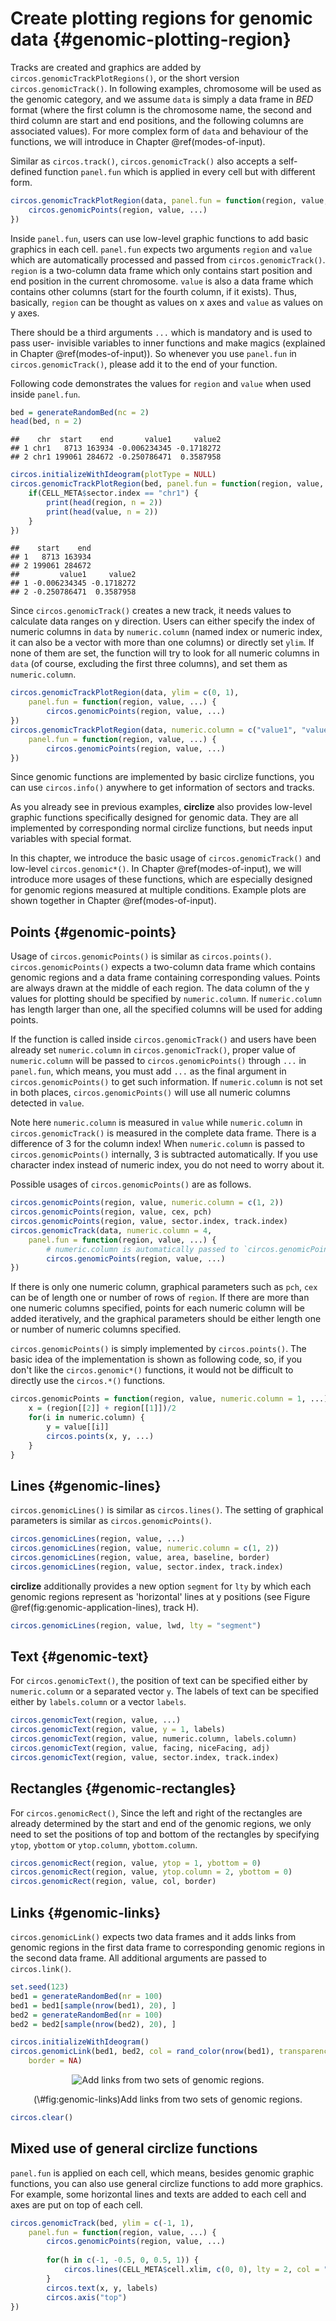 

# Create plotting regions for genomic data {#genomic-plotting-region}

Tracks are created and graphics are added by
`circos.genomicTrackPlotRegions()`, or the short version
`circos.genomicTrack()`. In following examples, chromosome will be used as the
genomic category, and we assume `data` is simply a data frame in _BED_ format
(where the first column is the chromosome name, the second and third column
are start and end positions, and the following columns are associated values).
For more complex form of `data` and behaviour of the functions, we will
introduce in Chapter \@ref(modes-of-input).

Similar as `circos.track()`, `circos.genomicTrack()` also accepts a self-
defined function `panel.fun` which is applied in every cell but with different
form.


```r
circos.genomicTrackPlotRegion(data, panel.fun = function(region, value, ...) {
    circos.genomicPoints(region, value, ...)
})
```

Inside `panel.fun`, users can use low-level graphic functions to add basic
graphics in each cell. `panel.fun` expects two arguments `region` and `value`
which are automatically processed and passed from `circos.genomicTrack()`.
`region` is a two-column data frame which only contains start position and end
position in the current chromosome. `value` is also a data frame which
contains other columns (start for the fourth column, if it exists). Thus, basically,
`region` can be thought as values on x axes and `value` as values on y axes.

There should be a third arguments `...` which is mandatory and is used to pass
user- invisible variables to inner functions and make magics (explained in
Chapter \@ref(modes-of-input)). So whenever you use `panel.fun` in
`circos.genomicTrack()`, please add it to the end of your function.

Following code demonstrates the values for `region` and `value` when used inside `panel.fun`.


```r
bed = generateRandomBed(nc = 2)
head(bed, n = 2)
```

```
##    chr  start    end       value1     value2
## 1 chr1   8713 163934 -0.006234345 -0.1718272
## 2 chr1 199061 284672 -0.250786471  0.3587958
```

```r
circos.initializeWithIdeogram(plotType = NULL)
circos.genomicTrackPlotRegion(bed, panel.fun = function(region, value, ...) {
    if(CELL_META$sector.index == "chr1") {
        print(head(region, n = 2))
        print(head(value, n = 2))
    }
})
```

```
##    start    end
## 1   8713 163934
## 2 199061 284672
##         value1     value2
## 1 -0.006234345 -0.1718272
## 2 -0.250786471  0.3587958
```

Since `circos.genomicTrack()` creates a new track, it needs values to
calculate data ranges on y direction. Users can either specify the index of
numeric columns in `data` by `numeric.column` (named index or numeric index,
it can also be a vector with more than one columns) or directly set `ylim`. If none of
them are set, the function will try to look for all numeric columns in `data`
(of course, excluding the first three columns), and set them as
`numeric.column`.


```r
circos.genomicTrackPlotRegion(data, ylim = c(0, 1),
    panel.fun = function(region, value, ...) {
        circos.genomicPoints(region, value, ...)
})
circos.genomicTrackPlotRegion(data, numeric.column = c("value1", "value2"), 
    panel.fun = function(region, value, ...) {
        circos.genomicPoints(region, value, ...)
})
```

Since genomic functions are implemented by basic circlize functions, you can
use `circos.info()` anywhere to get information of sectors and tracks.

As you already see in previous examples, **circlize** also provides low-level graphic
functions specifically designed for genomic data. They are all implemented by corresponding
normal circlize functions, but needs input variables with special format.

In this chapter, we introduce the basic usage of `circos.genomicTrack()` and
low-level `circos.genomic*()`. In Chapter \@ref(modes-of-input), we will
introduce more usages of these functions, which are especially designed for
genomic regions measured at multiple conditions. Example plots are shown together in
Chapter \@ref(modes-of-input).

## Points {#genomic-points}

Usage of `circos.genomicPoints()` is similar as `circos.points()`.
`circos.genomicPoints()` expects a two-column data frame which contains genomic regions
and a data frame containing corresponding values. Points are always drawn at
the middle of each region. The data column of the y values for plotting should
be specified by `numeric.column`. If `numeric.column` has length larger than
one, all the specified columns will be used for adding points.

If the function is called inside `circos.genomicTrack()` and users have been
already set `numeric.column` in `circos.genomicTrack()`, proper value of
`numeric.column` will be passed to `circos.genomicPoints()` through `...` in
`panel.fun`, which means, you must add `...` as the final argument in
`circos.genomicPoints()` to get such information. If `numeric.column` is not
set in both places, `circos.genomicPoints()` will use all numeric columns
detected in `value`.

Note here `numeric.column` is measured in `value` while `numeric.column` in
`circos.genomicTrack()` is measured in the complete data frame. There is a
difference of 3 for the column index! When `numeric.column` is passed to
`circos.genomicPoints()` internally, 3 is subtracted automatically. If you use
character index instead of numeric index, you do not need to worry about it.

Possible usages of `circos.genomicPoints()` are as follows.


```r
circos.genomicPoints(region, value, numeric.column = c(1, 2))
circos.genomicPoints(region, value, cex, pch)
circos.genomicPoints(region, value, sector.index, track.index)
circos.genomicTrack(data, numeric.column = 4, 
    panel.fun = function(region, value, ...) {
        # numeric.column is automatically passed to `circos.genomicPoints()`
        circos.genomicPoints(region, value, ...)
})
```

If there is only one numeric column, graphical parameters such as `pch`, `cex`
can be of length one or number of rows of `region`. If there are more than one
numeric columns specified, points for each numeric column will be added
iteratively, and the graphical parameters should be either length one or
number of numeric columns specified.

`circos.genomicPoints()` is simply implemented by `circos.points()`. The basic
idea of the implementation is shown as following code, so, if you don't like the
`circos.genomic*()` functions, it would not be difficult to directly use the
`circos.*()` functions.


```r
circos.genomicPoints = function(region, value, numeric.column = 1, ...) {
    x = (region[[2]] + region[[1]])/2
    for(i in numeric.column) {
        y = value[[i]]
        circos.points(x, y, ...)
    }
}
```

## Lines {#genomic-lines}

`circos.genomicLines()` is similar as `circos.lines()`. The setting of
graphical parameters is similar as `circos.genomicPoints()`.


```r
circos.genomicLines(region, value, ...)
circos.genomicLines(region, value, numeric.column = c(1, 2))
circos.genomicLines(region, value, area, baseline, border)
circos.genomicLines(region, value, sector.index, track.index)
```

**circlize** additionally provides a new option `segment` for `lty` by
which each genomic regions represent as 'horizontal' lines at y positions
(see Figure \@ref(fig:genomic-application-lines), track H).


```r
circos.genomicLines(region, value, lwd, lty = "segment")
```

## Text {#genomic-text}

For `circos.genomicText()`, the position of text can be specified either by `numeric.column`
or a separated vector `y`. The labels of text can be specified either by `labels.column`
or a vector `labels`.


```r
circos.genomicText(region, value, ...)
circos.genomicText(region, value, y = 1, labels)
circos.genomicText(region, value, numeric.column, labels.column)
circos.genomicText(region, value, facing, niceFacing, adj)
circos.genomicText(region, value, sector.index, track.index)
```

## Rectangles {#genomic-rectangles}

For `circos.genomicRect()`, Since the left and right of the rectangles are
already determined by the start and end of the genomic regions, we only need
to set the positions of top and bottom of the rectangles by specifying `ytop`,
`ybottom` or `ytop.column`, `ybottom.column`.


```r
circos.genomicRect(region, value, ytop = 1, ybottom = 0)
circos.genomicRect(region, value, ytop.column = 2, ybottom = 0)
circos.genomicRect(region, value, col, border)
```

## Links {#genomic-links}

`circos.genomicLink()` expects two data frames and it adds links from genomic
regions in the first data frame to corresponding genomic regions in the second
data frame. All additional arguments are passed to `circos.link()`.


```r
set.seed(123)
bed1 = generateRandomBed(nr = 100)
bed1 = bed1[sample(nrow(bed1), 20), ]
bed2 = generateRandomBed(nr = 100)
bed2 = bed2[sample(nrow(bed2), 20), ]

circos.initializeWithIdeogram()
circos.genomicLink(bed1, bed2, col = rand_color(nrow(bed1), transparency = 0.5), 
    border = NA)
```

<div class="figure" style="text-align: center">
<img src="09-create-plotting-regions_files/figure-epub3/genomic-links-1.svg" alt="Add links from two sets of genomic regions."  />
<p class="caption">(\#fig:genomic-links)Add links from two sets of genomic regions.</p>
</div>

```r
circos.clear()
```

## Mixed use of general circlize functions

`panel.fun` is applied on each cell, which means, besides genomic graphic
functions, you can also use general circlize functions to add more graphics.
For example, some horizontal lines and texts are added to each cell and axes
are put on top of each cell.


```r
circos.genomicTrack(bed, ylim = c(-1, 1),
    panel.fun = function(region, value, ...) {
        circos.genomicPoints(region, value, ...)
        
        for(h in c(-1, -0.5, 0, 0.5, 1)) {
            circos.lines(CELL_META$cell.xlim, c(0, 0), lty = 2, col = "grey")
        }
        circos.text(x, y, labels)
        circos.axis("top")
})
```

